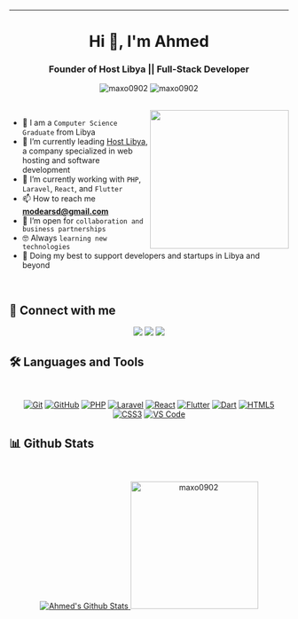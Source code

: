 
---

<h1 align="center">Hi 👋, I'm Ahmed</h1>  
<h3 align="center">Founder of Host Libya || Full-Stack Developer</h3>

<p align="center">  
  <img src="https://komarev.com/ghpvc/?username=maxo0902&label=Profile%20views&color=0e75b6&style=flat" alt="maxo0902" />  
  <img src="https://img.shields.io/github/followers/maxo0902?label=Followers" alt="maxo0902" />  
</p>  
<br>  
<img align="right" src="https://user-images.githubusercontent.com/63050133/156676671-d5b2e362-97d4-4404-9447-dd71ddfea82f.gif" width="250px"/>

- :school: I am a `Computer Science Graduate` from Libya  
- 🔭 I’m currently leading [Host Libya](https://hostlibya.com), a company specialized in web hosting and software development  
- 🌱 I’m currently working with `PHP`, `Laravel`, `React`, and `Flutter`  
- 📫 How to reach me **modearsd@gmail.com**  
- :thinking: I’m open for `collaboration and business partnerships`  
- :nerd_face: Always `learning new technologies`  
- 🐼 Doing my best to support developers and startups in Libya and beyond  

<br>

## 📩 Connect with me  
<p align="center">  
  <a href="mailto:modearsd@gmail.com" title="Gmail"><img src="https://img.shields.io/badge/gmail-%23F05033.svg?style=for-the-badge&logo=gmail&logoColor=white"/></a>  
  <a href="https://www.facebook.com/hostlibya" title="Facebook"><img src="https://img.shields.io/badge/Facebook-%231877F2.svg?style=for-the-badge&logo=Facebook&logoColor=white"/></a>  
  <a href="https://www.linkedin.com/company/hostlibya/" title="LinkedIn"><img src="https://img.shields.io/badge/linkedin-%230077B5.svg?style=for-the-badge&logo=linkedin&logoColor=white"/></a>  
</p>

## 🛠 Languages and Tools  
<br>  
<p align="center">  
  <a href="https://git-scm.com/" title="Git"><img src="https://img.shields.io/badge/git-%23F05033.svg?style=for-the-badge&logo=git&logoColor=white" alt="Git"></a>  
  <a href="https://github.com/" title="GitHub"><img src="https://img.shields.io/badge/github-%23121011.svg?style=for-the-badge&logo=github&logoColor=white" alt="GitHub"></a>  
  <a href="https://www.php.net/" title="PHP"><img src="https://img.shields.io/badge/php-%23777BB4.svg?style=for-the-badge&logo=php&logoColor=white" alt="PHP"></a>  
  <a href="https://laravel.com/" title="Laravel"><img src="https://img.shields.io/badge/laravel-%23FF2D20.svg?style=for-the-badge&logo=laravel&logoColor=white" alt="Laravel"></a>  
  <a href="https://reactjs.org/" title="React"><img src="https://img.shields.io/badge/react-%2320232a.svg?style=for-the-badge&logo=react&logoColor=%2361DAFB" alt="React"></a>  
  <a href="https://flutter.dev" title="Flutter"><img src="https://img.shields.io/badge/flutter-%231572B6.svg?style=for-the-badge&logo=flutter&logoColor=white" alt="Flutter"></a>  
  <a href="https://dart.dev" title="Dart"><img src="https://img.shields.io/badge/dart-%231572B6.svg?style=for-the-badge&logo=dart&logoColor=white" alt="Dart"></a>  
  <a href="https://www.w3.org/TR/html5/" title="HTML5"><img src="https://img.shields.io/badge/html5-%23E34F26.svg?style=for-the-badge&logo=html5&logoColor=white" alt="HTML5"></a>  
  <a href="https://www.w3.org/Style/CSS/" title="CSS3"><img src="https://img.shields.io/badge/css3-%23157122B6.svg?style=for-the-badge&logo=css3&logoColor=white" alt="CSS3"></a>  
  <a href="https://code.visualstudio.com/" title="Visual Studio Code"><img src="https://img.shields.io/badge/Visual%20Studio%20Code-0078d7.svg?style=for-the-badge&logo=visual-studio-code&logoColor=white" alt="VS Code"></a>  
</p>

## 📊 Github Stats 
<br/>  
<p align="center">  
  <a href="https://github.com/anuraghazra/github-readme-stats">  
    <img alt="Ahmed's Github Stats" src="https://github-readme-stats.vercel.app/api?username=maxo0902&show_icons=true&count_private=true&locale=en&theme=tokyonight&layout=compact" maxo0902="230px"/>  
  </a>  
  <img src="https://github-readme-stats.vercel.app/api/top-langs?username=maxo0902&langs_count=10&show_icons=true&locale=en&theme=tokyonight" alt="maxo0902" height="230px"/>  
</p>  
<br/>  
